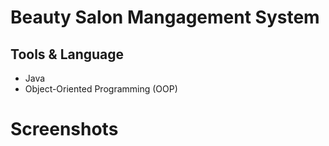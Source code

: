 # Beauty Salon Mangagement System

## Tools & Language
- Java
- Object-Oriented Programming (OOP)

# Screenshots 

